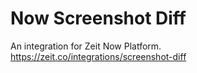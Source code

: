 # Now Screenshot Diff

An integration for Zeit Now Platform.  
https://zeit.co/integrations/screenshot-diff
